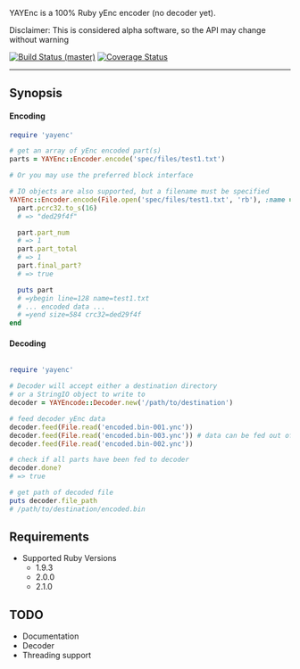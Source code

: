 YAYEnc is a 100% Ruby yEnc encoder (no decoder yet).

Disclaimer: This is considered alpha software, so the API may change without warning

[![Build Status (master)](https://travis-ci.org/cjlucas/ruby-yayenc.png?branch=master "Branch: master")](https://travis-ci.org/cjlucas/ruby-yayenc)
[![Coverage Status](https://coveralls.io/repos/cjlucas/ruby-yayenc/badge.png?branch=master)](https://coveralls.io/r/cjlucas/ruby-yayenc?branch=master)

---
## Synopsis ##

#### Encoding ####

```ruby
require 'yayenc'

# get an array of yEnc encoded part(s)
parts = YAYEnc::Encoder.encode('spec/files/test1.txt')

# Or you may use the preferred block interface

# IO objects are also supported, but a filename must be specified
YAYEnc::Encoder.encode(File.open('spec/files/test1.txt', 'rb'), :name => 'test1.txt') do |part|
  part.pcrc32.to_s(16)
  # => "ded29f4f"

  part.part_num
  # => 1
  part.part_total
  # => 1
  part.final_part?
  # => true

  puts part
  # =ybegin line=128 name=test1.txt
  # ... encoded data ...
  # =yend size=584 crc32=ded29f4f
end
```

#### Decoding ####

```ruby

require 'yayenc'

# Decoder will accept either a destination directory
# or a StringIO object to write to
decoder = YAYEncode::Decoder.new('/path/to/destination')

# feed decoder yEnc data
decoder.feed(File.read('encoded.bin-001.ync'))
decoder.feed(File.read('encoded.bin-003.ync')) # data can be fed out of order
decoder.feed(File.read('encoded.bin-002.ync'))

# check if all parts have been fed to decoder
decoder.done?
# => true

# get path of decoded file
puts decoder.file_path
# /path/to/destination/encoded.bin

```

## Requirements ##
- Supported Ruby Versions
  - 1.9.3
  - 2.0.0
  - 2.1.0

## TODO ##
- Documentation
- Decoder
- Threading support
